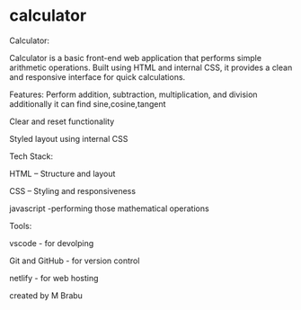# calculator

Calculator:

Calculator is a basic front-end web application that performs simple arithmetic operations. Built using HTML and internal CSS, it provides a clean and responsive interface for quick calculations.

Features:
Perform addition, subtraction, multiplication, and division
additionally it can find sine,cosine,tangent  

Clear and reset functionality

Styled layout using internal CSS

Tech Stack:

HTML – Structure and layout

CSS  – Styling and responsiveness

javascript -performing those mathematical operations

Tools:

vscode - for devolping

Git and  GitHub - for version control

netlify - for web hosting

created by M Brabu 
